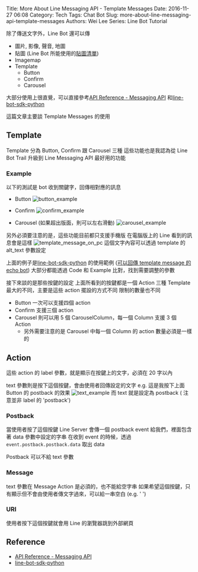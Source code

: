 Title: More About Line Messaging API - Template Messages
Date: 2016-11-27 06:08
Category: Tech
Tags: Chat Bot
Slug: more-about-line-messaging-api-template-messages
Authors: Wei Lee
Series: Line Bot Tutorial

除了傳送文字外，Line Bot 還可以傳

* 圖片, 影像, 聲音, 地圖
* 貼圖 (Line Bot 所能使用的[貼圖清單](https://devdocs.line.me/files/sticker_list.pdf))
* Imagemap
* Template
    * Button
    * Confirm
    * Carousel

大部分使用上很直覺，可以直接參考[API Reference - Messaging API](https://devdocs.line.me/en/) 和[line-bot-sdk-python](https://github.com/line/line-bot-sdk-python)

這篇文章主要談 Template Messages 的使用

<!--more-->

## Template

Template 分為 Button, Confirm 跟 Carousel 三種
這些功能也是我認為從 Line Bot Trail 升級到 Line Messaging API 最好用的功能

### Example

以下的測試是 bot 收到關鍵字，回傳相對應的訊息

* Button
![button_example](/images/posts-image/2016-11-27-more-about-line-messaging-api-template-messages/KYN6kDR.png)

* Confirm
![confirm_example](/images/posts-image/2016-11-27-more-about-line-messaging-api-template-messages/pUFboL5.png)

* Carousel (如果超出版面，則可以左右滑動)
![carousel_example](/images/posts-image/2016-11-27-more-about-line-messaging-api-template-messages/Pxvj6om.png)

另外必須要注意的是，這些功能目前都只支援手機版
在電腦版上的 Line 看到的訊息會是這樣
![template_message_on_pc](/images/posts-image/2016-11-27-more-about-line-messaging-api-template-messages/ZdGQjc6.png)
這個文字內容可以透過 template 的 alt\_text 參數設定

上面的例子是[line-bot-sdk-python](https://github.com/line/line-bot-sdk-python#templatesendmessage---buttonstemplaten) 的使用範例
([可以回傳 template message 的 echo bot](https://github.com/Lee-W/line_echobot/tree/template-message))
大部分都能透過 Code 和 Example 比對，找到需要調整的參數

接下來談的是那些按鍵的設定
上面所看到的按鍵都是一個 Action
三種 Template 最大的不同，主要是這些 action 擺設的方式不同
限制的數量也不同

* Button 一次可以支援四個 action
* Confirm 支援三個 action
* Carousel 則可以用 5 個 CarouselColumn，每一個 Column 支援 3 個 Action
    * 另外需要注意的是 Carousel 中每一個 Column 的 action 數量必須是一樣的

## Action

這些 action 的 label 參數，就是顯示在按鍵上的文字，必須在 20 字以內

text 參數則是按下這個按鍵，會由使用者回傳設定的文字
e.g. 這是我按下上面 Button 的 postback 的效果
![text_example](/images/posts-image/2016-11-27-more-about-line-messaging-api-template-messages/ow2G8wU.png)
而 text 就是設定為 postback ( 注意並非 label 的 'postback')

### Postback

當使用者按了這個按鍵
Line Server 會傳一個 postback event 給我們，裡面包含著 data 參數中設定的字串
在收到 event 的時候，透過 `event.postback.postback.data` 取出 data

Postback 可以不給 text 參數

### Message

text 參數在 Message Action 是必須的，也不能給空字串
如果希望這個按鍵，只有顯示但不會由使用者傳文字過來，可以給一串空白 (e.g. ' ')

### URI

使用者按下這個按鍵就會用 Line 的瀏覽器跳到外部網頁

## Reference

* [API Reference - Messaging API](https://devdocs.line.me/en/#template-messages)
* [line-bot-sdk-python](https://github.com/line/line-bot-sdk-python#templatesendmessage---buttonstemplate)
